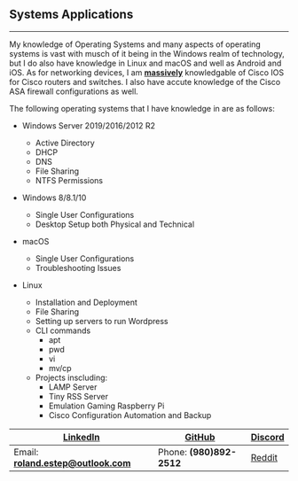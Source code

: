## Systems Applications
-------------------------

My knowledge of Operating Systems and many aspects of operating systems is vast with musch of it being in the Windows realm of technology, but I do also have knowledge in Linux and macOS and well as Android and iOS.  As for networking devices, I am <strong><u>massively</u></strong> knowledgable of Cisco IOS for Cisco routers and switches.  I also have accute knowledge of the Cisco ASA firewall configurations as well.

The following operating systems that I have knowledge in are as follows:

* Windows Server 2019/2016/2012 R2
  * Active Directory
  * DHCP
  * DNS
  * File Sharing
  * NTFS Permissions

* Windows 8/8.1/10
  * Single User Configurations
  * Desktop Setup both Physical and Technical

* macOS
  * Single User Configurations
  * Troubleshooting Issues

* Linux
  * Installation and Deployment
  * File Sharing
  * Setting up servers to run Wordpress
  * CLI commands
    * apt
    * pwd
    * vi
    * mv/cp
  * Projects inscluding:
    * LAMP Server
    * Tiny RSS Server
    * Emulation Gaming Raspberry Pi
    * Cisco Configuration Automation and Backup


[LinkedIn](https://linkedin.com/in/roland-c-estep) | [GitHub](https://github.com/rcestep) | [Discord](https://discordhub.com/profile/532348150019522580)
-------------------------------------------------- | ------------------------------------ | ------------------------------------------------------------
Email: **roland.estep@outlook.com**                | Phone: **(980)892-2512**             | [Reddit](https://reddit.com/user/rcmoonpie1)  
